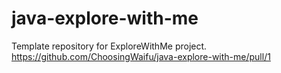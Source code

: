 # java-explore-with-me
Template repository for ExploreWithMe project.
https://github.com/ChoosingWaifu/java-explore-with-me/pull/1
